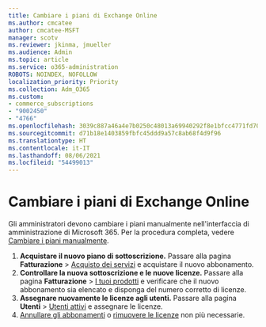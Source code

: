 ```yaml
---
title: Cambiare i piani di Exchange Online
ms.author: cmcatee
author: cmcatee-MSFT
manager: scotv
ms.reviewer: jkinma, jmueller
ms.audience: Admin
ms.topic: article
ms.service: o365-administration
ROBOTS: NOINDEX, NOFOLLOW
localization_priority: Priority
ms.collection: Adm_O365
ms.custom:
- commerce_subscriptions
- "9002450"
- "4766"
ms.openlocfilehash: 3039c887a46a4e7b0250c48013a69940292f8e1bfcc4771fd70982f0d6dd4d92
ms.sourcegitcommit: d71b18e1403859fbfc45ddd9a57c8ab68f4d9f96
ms.translationtype: HT
ms.contentlocale: it-IT
ms.lasthandoff: 08/06/2021
ms.locfileid: "54499013"
---
```

# <a name="change-exchange-online-plans"></a>Cambiare i piani di Exchange Online

Gli amministratori devono cambiare i piani manualmente nell'interfaccia di amministrazione di Microsoft 365. Per la procedura completa, vedere [Cambiare i piani manualmente](/microsoft-365/commerce/subscriptions/change-plans-manually).

1. **Acquistare il nuovo piano di sottoscrizione.** Passare alla pagina **Fatturazione** > [Acquisto dei servizi](https://go.microsoft.com/fwlink/p/?linkid=868433) e acquistare il nuovo abbonamento.
2. **Controllare la nuova sottoscrizione e le nuove licenze.** Passare alla pagina **Fatturazione** > [I tuoi prodotti](https://go.microsoft.com/fwlink/p/?linkid=842054) e verificare che il nuovo abbonamento sia elencato e disponga del numero corretto di licenze.
3. **Assegnare nuovamente le licenze agli utenti.** Passare alla pagina **Utenti** > [Utenti attivi](https://go.microsoft.com/fwlink/p/?linkid=834822) e assegnare le licenze.
4. [Annullare gli abbonamenti](/microsoft-365/commerce/subscriptions/cancel-your-subscription) o [rimuovere le licenze](/microsoft-365/commerce/licenses/buy-licenses) non più necessarie.